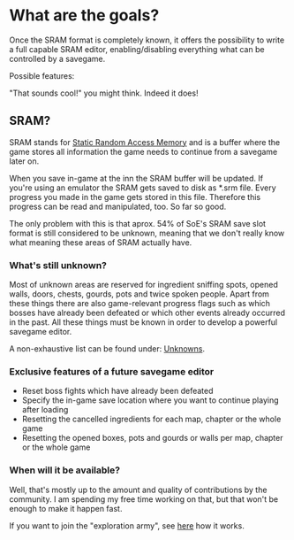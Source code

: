 # What are the goals?
Once the SRAM format is completely known, it offers the possibility to write a full capable SRAM editor, enabling/disabling everything what can be controlled by a savegame.

Possible features:

"That sounds cool!" you might think. Indeed it does!

## SRAM?
SRAM stands for <a href="https://de.wikipedia.org/wiki/Static_random-access_memory" target=_>Static Random Access Memory</a> and is a buffer where the game stores all information the game needs to continue from a savegame later on.

When you save in-game at the inn the SRAM buffer will be updated. If you're using an emulator the SRAM gets saved to disk as *.srm file. Every progress you made in the game gets stored in this file. Therefore this progress can be read and manipulated, too. So far so good.  

The only problem with this is that aprox. 54% of SoE's SRAM save slot format is still considered to be unknown, meaning that we don't really know what meaning these areas of SRAM actually have.

### What's still unknown?
Most of unknown areas are reserved for ingredient sniffing spots, opened walls, doors, chests, gourds, pots and twice spoken people. Apart from these things there are also game-relevant progress flags such as which bosses have already been defeated or which other events already occurred in the past. All these things must be known in order to develop a powerful savegame editor.

A non-exhaustive list can be found under: <a href=unknowns>Unknowns</a>.

### Exclusive features of a future savegame editor
* Reset boss fights which have already been defeated
* Specify the in-game save location where you want to continue playing after loading
* Resetting the cancelled ingredients for each map, chapter or the whole game
* Resetting the opened boxes, pots and gourds or walls per map, chapter or the whole game

### When will it be available?

Well, that's mostly up to the amount and quality of contributions by the community.
I am spending my free time working on that, but that won't be enough to make it happen fast.

If you want to join the "exploration army", see <a href=Contribute>here</a> how it works.
